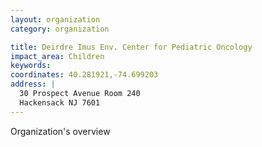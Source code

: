 ```yaml
---
layout: organization
category: organization

title: Deirdre Imus Env. Center for Pediatric Oncology
impact_area: Children
keywords: 
coordinates: 40.281921,-74.699203
address: |
  30 Prospect Avenue Room 240
  Hackensack NJ 7601
---
```

Organization's overview
